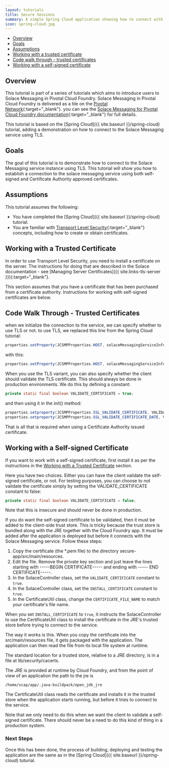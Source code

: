 ```yaml
---
layout: tutorials
title: Secure Sessions
summary: A simple Spring Cloud application showing how to connect with the Solace Messaging service using Transport Level Security (TLS).
icon: spring-cloud.jpg
---
```


* [Overview](#overview)
* [Goals](#goals)
* [Assumptions](#assumptions)
* [Working with a trusted certificate](#working-with-a-trusted-certificate)
* [Code walk through - trusted certificates](#code-walk-through---trusted-certificates)
* [Working with a self-signed certificate](#working-with-a-self-signed-certificate)


## Overview

This tutorial is part of a series of tutorials which aims to introduce users to Solace Messaging in Pivotal Cloud Foundry. Solace Messaging in Pivotal Cloud Foundry is delivered as a tile on the [Pivotal Network](https://network.pivotal.io/){:target="_blank"}. you can see the [Solace Messaging for Pivotal Cloud Foundry documentation](http://docs.pivotal.io/solace-messaging/){:target="_blank"} for full details.


This tutorial is based on the [Spring Cloud]({{ site.baseurl }}/spring-cloud) tutorial, adding a demonstration on how to connect to the Solace Messaging service using TLS.

## Goals

The goal of this tutorial is to demonstrate how to connect to the Solace Messaging service instance using TLS. This tutorial will show you how to establish a connection to the solace messaging service using both self-signed and Certificate Authority approved certificates.

## Assumptions

This tutorial assumes the following:

* You have completed the [Spring Cloud]({{ site.baseurl }}/spring-cloud) tutorial.
* You are familiar with [Transport Level Security](https://en.wikipedia.org/wiki/Transport_Layer_Security){:target="_blank"} concepts, including how to create or obtain certificates.


## Working with a Trusted Certificate

In order to use Transport Level Security, you need to install a certificate on the server. The instructions for doing that are described in the Solace documentation - see [Managing Server Certificates]({{ site.links-tls-server }}){:target="_blank"}.

This section assumes that you have a certificate that has been purchased from a certificate authority. Instructions for working with self-signed certificates are below.

## Code Walk Through - Trusted Certificates

when we initialize the connection to the service, we can specify whether to use TLS or not. to use TLS, we replaced this line from the Spring Cloud tutorial:

```java
properties.setProperty(JCSMPProperties.HOST, solaceMessagingServiceInfo.getSmfHost());
```
with this:
```java
properties.setProperty(JCSMPProperties.HOST, solaceMessagingServiceInfo.getSmfTlsHost());
```

When you use the TLS variant, you can also specify whether the client should validate the TLS certificate.
This should always be done in production environments. We do this by defining a constant:
```java
private static final boolean VALIDATE_CERTIFICATE = true;
```
and then using it in the init() method:
```java
properties.setproperty(JCSMPProperties.SSL_VALIDATE_CERTIFICATE, VALIDATE_CERTIFICATE);
properties.setproperty(JCSMPProperties.SSL_VALIDATE_CERTIFICATE_DATE, VALIDATE_CERTIFICATE);
```

That is all that is required when using a Certificate Authority issued certificate.

## Working with a Self-signed Certificate

If you want to work with a self-signed certificate, first install it as per the instructions in the
[Working with a Trusted Certificate](#working-with-a-trusted-certificate) section.

Here you have two choices. Either you can have the client validate the self-signed certificate,
or not. For testing purposes, you can choose to not validate the certificate simply by
setting the VALIDATE_CERTIFICATE constant to false:

```java
private static final boolean VALIDATE_CERTIFICATE = false;
```
Note that this is insecure and should never be done in production.

If you do want the self-signed certificate to be validated, then it must be added to the client-side trust store. This is tricky because the trust store is bundled along with the JRE together with the Cloud Foundry app. It must be added after the application is deployed but before it connects with the Solace Messaging service. Follow these steps:

1. Copy the certificate (the *.pem file) to the directory secure-app/src/main/resources.
1. Edit the file. Remove the private key section and just leave the lines starting with -----BEGIN CERTIFICATE----- and ending with ----- END CERTIFICATE-----.
1. In the SolaceController class, set the `VALIDATE_CERTIFICATE` constant to `true`.
1. In the SolaceController class, set the `INSTALL_CERTIFICATE` constant to `true`.
1. In the CertificateUtil class, change the `CERTIFICATE_FILE_NAME` to match your certificate's file name.

When you set `INSTALL_CERTIFICATE` to `true`, it instructs the SolaceController to use the CertificateUtil class to install the certificate in the JRE's trusted store before trying to connect to the service. 

The way it works is this. When you copy the certificate into the src/main/resources file, it gets packaged with the application. The application can then read the file from its local file system at runtime.

The standard location for a trusted store, relative to a JRE directory, is in a file at lib/security/cacerts.

The JRE is provided at runtime by Cloud Foundry, and from the point of view of an application the path to the jre is
```
/home/vcap/app/.java-buildpack/open_jdk_jre
```

The CertificateUtil class reads the certificate and installs it in the trusted store when the application starts running, but before it tries to connect to the service.

Note that we only need to do this when we want the client to validate a self-signed certificate. There should never be a need to do this kind of thing in a production system.

### Next Steps

Once this has been done, the process of building, deploying and testing the application are the same as in the [Spring Cloud]({{ site.baseurl }}/spring-cloud) tuturial.

